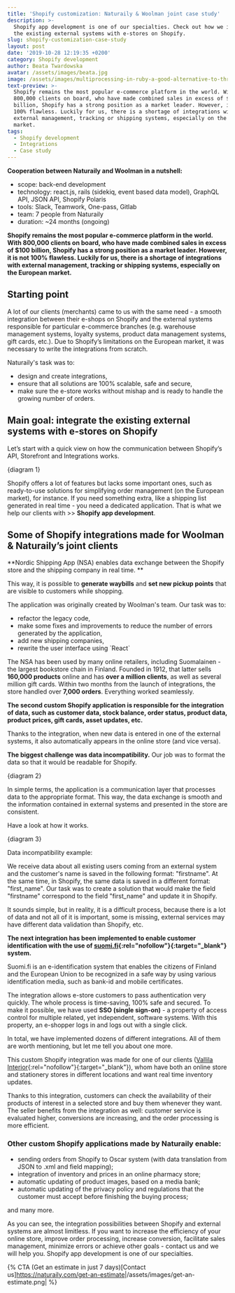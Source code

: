 ```yaml
---
title: 'Shopify customization: Naturaily & Woolman joint case study'
description: >-
  Shopify app development is one of our specialties. Check out how we integrate
  the existing external systems with e-stores on Shopify. 
slug: shopify-customization-case-study
layout: post
date: '2019-10-28 12:19:35 +0200'
category: Shopify development
author: Beata Twardowska
avatar: /assets/images/beata.jpg
image: /assets/images/multiprocessing-in-ruby-a-good-alternative-to-threads_.png
text-preview: >-
  Shopify remains the most popular e-commerce platform in the world. With
  800,000 clients on board, who have made combined sales in excess of $100
  billion, Shopify has a strong position as a market leader. However, it is not
  100% flawless. Luckily for us, there is a shortage of integrations with
  external management, tracking or shipping systems, especially on the European
  market.
tags:
  - Shopify development
  - Integrations
  - Case study
---
```

**Cooperation between Naturaily and Woolman in a nutshell:**

* scope: back-end development
* technology: react.js, rails (sidekiq, event based data model), GraphQL API, JSON API, Shopify Polaris
* tools: Slack, Teamwork, One-pass, Gitlab
* team: 7 people from Naturaily
* duration: ~24 months (ongoing)

**Shopify remains the most popular e-commerce platform in the world. With 800,000 clients on board, who have made combined sales in excess of $100 billion, Shopify has a strong position as a market leader. However, it is not 100% flawless. Luckily for us, there is a shortage of integrations with external management, tracking or shipping systems, especially on the European market.**

## Starting point

A lot of our clients (merchants) came to us with the same need - a smooth integration between their e-shops on Shopify and the external systems responsible for particular e-commerce branches (e.g. warehouse management systems, loyalty systems, product data management systems, gift cards, etc.). Due to Shopify’s limitations on the European market, it was necessary to write the integrations from scratch.

Naturaily's task was to: 

* design and create integrations,
* ensure that all solutions are 100% scalable, safe and secure,
* make sure the e-store works without mishap and is ready to handle the growing number of orders.

## Main goal: integrate the existing external systems with e-stores on Shopify

Let’s start with a quick view on how the communication between Shopify’s API, Storefront and Integrations works.

{diagram 1}

Shopify offers a lot of features but lacks some important ones, such as ready-to-use solutions for simplifying order management (on the European market), for instance. If you need something extra, like a shipping list generated in real time - you need a dedicated application. That is what we help our clients with >> **Shopify app development**. 

## Some of Shopify integrations made for Woolman & Naturaily’s joint clients

**Nordic Shipping App (NSA) enables data exchange between the Shopify store and the shipping company in real time. **

This way, it is possible to **generate waybills** and **set new pickup points** that are visible to customers while shopping.

The application was originally created by Woolman's team. Our task was to: 

* refactor the legacy code, 
* make some fixes and improvements to reduce the number of errors generated by the application, 
* add new shipping companies,
* rewrite the user interface using \`React\`

The NSA has been used by many online retailers, including Suomalainen - the largest bookstore chain in Finland. Founded in 1912, that latter sells **160,000 products** online and has **over a million clients**, as well as  several million gift cards. Within two months from the launch of integrations, the store handled over **7,000 orders**. Everything worked seamlessly.

**The second custom Shopify application is responsible for the integration of data, such as customer data, stock balance, order status, product data, product prices, gift cards, asset updates, etc.**

Thanks to the integration, when new data is entered in one of the external systems, it also automatically appears in the online store (and vice versa).

**The biggest challenge was data incompatibility.** Our job was to format the data so that it would be readable for Shopify. 

{diagram 2}

In simple terms, the application is a communication layer that processes data to the appropriate format. This way, the data exchange is smooth and the information contained in external systems and presented in the store are consistent.

Have a look at how it works.

{diagram 3}

Data incompatibility example:

We receive data about all existing users coming from an external system and the customer's name is saved in the following format: "firstname". At the same time, in Shopify, the same data is saved in a different format: "first_name". Our task was to create a solution that would make the field "firstname" correspond to the field "first_name" and update it in Shopify.

It sounds simple, but in reality, it is a difficult process, because there is a lot of data and not all of it is important, some is missing, external services may have different data validation than Shopify, etc.

**The next integration has been implemented to enable customer identification with the use of [suomi.fi](https://www.suomi.fi/frontpage){:rel="nofollow"}{:target="_blank"} system.**

Suomi.fi is an e-identification system that enables the citizens of Finland and the European Union to be recognized in a safe way by using various identification media, such as bank-id and mobile certificates. 

The integration allows e-store customers to pass authentication very quickly. The whole process is time-saving, 100% safe and secured. To make it possible, we have used **SSO (single sign-on)** - a property of access control for multiple related, yet independent, software systems. With this property, an e-shopper logs in and logs out with a single click.

In total, we have implemented dozens of different integrations. All of them are worth mentioning, but let me tell you about one more.  

This custom Shopify integration was made for one of our clients ([Vallila Interior](https://www.vallilainterior.fi/){:rel="nofollow"}{:target="_blank"}), whom have both an online store and stationery stores in different locations and want real time inventory updates.

Thanks to this integration, customers can check the availability of their products of interest in a selected store and buy them whenever they want. The seller benefits from the integration as well: customer service is evaluated higher, conversions are increasing, and the order processing is more efficient.

### Other custom Shopify applications made by Naturaily enable:

* sending orders from Shopify to Oscar system (with data translation from JSON to .xml and field mapping);
* integration of inventory and prices in an online pharmacy store;
* automatic updating of product images, based on a media bank;
* automatic updating of the privacy policy and regulations that the customer must accept before finishing the buying process;

and many more.

As you can see, the integration possibilities between Shopify and external systems are almost limitless. If you want to increase the efficiency of your online store, improve order processing, increase conversion, facilitate sales management, minimize errors or achieve other goals - contact us and we will help you. Shopify app development is one of our specialties. 







{% CTA (Get an estimate in just 7 days)[Contact us]<https://naturaily.com/get-an-estimate>|/assets/images/get-an-estimate.png| %}
